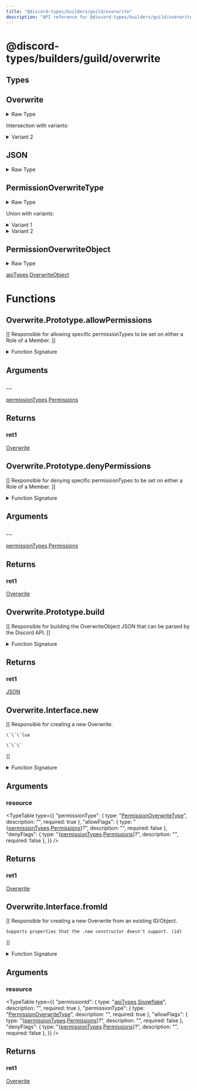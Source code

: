 ```yaml
---
title: "@discord-types/builders/guild/overwrite"
description: "API reference for @discord-types/builders/guild/overwrite"
---
```


<div id="@discord-types/builders/guild/overwrite"></div>

# @discord-types/builders/guild/overwrite

<div id="Types"></div>

## Types

<div id="Overwrite"></div>

## Overwrite

<details>
<summary>Raw Type</summary>

```luau
type Overwrite = Overwrite.Prototype, & {
	allowedPermissionFlags: {permissionTypes.Permissions},

	deniedPermissionFlags: {permissionTypes.Permissions},

	type: PermissionOverwriteType,

	id: apiTypes.Snowflake
}
```

</details>

Intersection with variants:

<details>
<summary>Variant 2</summary>

<TypeTable
	type={{
		"allowedPermissionFlags": {
			type: "\{[permissionTypes](#module.permissionTypes).[Permissions](#Permissions)\}",
			description: "",
			required: true
		},
		"deniedPermissionFlags": {
			type: "\{[permissionTypes](#module.permissionTypes).[Permissions](#Permissions)\}",
			description: "",
			required: true
		},
		"type": {
			type: "[PermissionOverwriteType](#PermissionOverwriteType)",
			description: "",
			required: true
		},
		"id": {
			type: "[apiTypes](#module.apiTypes).[Snowflake](#Snowflake)",
			description: "",
			required: true
		},
	}}
/>
</details>

<div id="JSON"></div>

## JSON

<details>
<summary>Raw Type</summary>

```luau
type JSON = Overwrite.Prototype.build(nil :: any),
```

</details>

<div id="PermissionOverwriteType"></div>

## PermissionOverwriteType

<details>
<summary>Raw Type</summary>

```luau
type PermissionOverwriteType = "role" | "member"
```

</details>

Union with variants:

<details>
<summary>Variant 1</summary>

```luau
"role"
```

</details>

<details>
<summary>Variant 2</summary>

```luau
"member"
```

</details>

<div id="PermissionOverwriteObject"></div>

## PermissionOverwriteObject

<details>
<summary>Raw Type</summary>

```luau
type PermissionOverwriteObject = apiTypes.OverwriteObject
```

</details>

[apiTypes](#module.apiTypes).[OverwriteObject](#OverwriteObject)



<div id="Functions"></div>

# Functions

<div id="Overwrite.Prototype.allowPermissions"></div>

## Overwrite.Prototype.allowPermissions

\[\[
	Responsible for allowing specific permissionTypes to be set on either a Role of a Member.
\]\]

<details>
<summary>Function Signature</summary>

```luau
--[[
	Responsible for allowing specific permissionTypes to be set on either a Role of a Member.
]]
function Overwrite.Prototype.allowPermissions(self: Overwrite, ...: permissionTypes.Permissions) -> Overwrite end
```

</details>

<div id="Arguments"></div>

## Arguments

<div id="..."></div>

### ...

[permissionTypes](#module.permissionTypes).[Permissions](#Permissions)



<div id="Returns"></div>

## Returns

<div id="ret1"></div>

### ret1

[Overwrite](#Overwrite)<div id="Overwrite.Prototype.denyPermissions"></div>

## Overwrite.Prototype.denyPermissions

\[\[
	Responsible for denying specific permissionTypes to be set on either a Role of a Member.
\]\]

<details>
<summary>Function Signature</summary>

```luau
--[[
	Responsible for denying specific permissionTypes to be set on either a Role of a Member.
]]
function Overwrite.Prototype.denyPermissions(self: Overwrite, ...: permissionTypes.Permissions) -> Overwrite end
```

</details>

<div id="Arguments"></div>

## Arguments

<div id="..."></div>

### ...

[permissionTypes](#module.permissionTypes).[Permissions](#Permissions)



<div id="Returns"></div>

## Returns

<div id="ret1"></div>

### ret1

[Overwrite](#Overwrite)<div id="Overwrite.Prototype.build"></div>

## Overwrite.Prototype.build

\[\[
	Responsible for building the OverwriteObject JSON that can be parsed by the Discord API.
\]\]

<details>
<summary>Function Signature</summary>

```luau
--[[
	Responsible for building the OverwriteObject JSON that can be parsed by the Discord API.
]]
function Overwrite.Prototype.build(self: Overwrite) -> JSON end
```

</details>

<div id="Returns"></div>

## Returns

<div id="ret1"></div>

### ret1

[JSON](#JSON)<div id="Overwrite.Interface.new"></div>

## Overwrite.Interface.new

\[\[
	Responsible for creating a new Overwrite.

	\`\`\`lua
	
	\`\`\`
\]\]

<details>
<summary>Function Signature</summary>

```luau
--[[
	Responsible for creating a new Overwrite.

	\`\`\`lua
	
	\`\`\`
]]
function Overwrite.Interface.new(resource: {
		permissionType: PermissionOverwriteType,

		allowFlags: {permissionTypes.Permissions}?,

		denyFlags: {permissionTypes.Permissions}?
	}) -> Overwrite end
```

</details>

<div id="Arguments"></div>

## Arguments

<div id="resource"></div>

### resource

<TypeTable
	type={{
		"permissionType": {
			type: "[PermissionOverwriteType](#PermissionOverwriteType)",
			description: "",
			required: true
		},
		"allowFlags": {
			type: "\{[permissionTypes](#module.permissionTypes).[Permissions](#Permissions)\}?",
			description: "",
			required: false
		},
		"denyFlags": {
			type: "\{[permissionTypes](#module.permissionTypes).[Permissions](#Permissions)\}?",
			description: "",
			required: false
		},
	}}
/>
<div id="Returns"></div>

## Returns

<div id="ret1"></div>

### ret1

[Overwrite](#Overwrite)<div id="Overwrite.Interface.fromId"></div>

## Overwrite.Interface.fromId

\[\[
	Responsible for creating a new Overwrite from an existing ID/Object.

	Supports properties that the .new constructor doesn't support. (id)
\]\]

<details>
<summary>Function Signature</summary>

```luau
--[[
	Responsible for creating a new Overwrite from an existing ID/Object.

	Supports properties that the .new constructor doesn't support. (id)
]]
function Overwrite.Interface.fromId(resource: {
		permissionId: apiTypes.Snowflake,

		permissionType: PermissionOverwriteType,

		allowFlags: {permissionTypes.Permissions}?,

		denyFlags: {permissionTypes.Permissions}?
	}) -> Overwrite end
```

</details>

<div id="Arguments"></div>

## Arguments

<div id="resource"></div>

### resource

<TypeTable
	type={{
		"permissionId": {
			type: "[apiTypes](#module.apiTypes).[Snowflake](#Snowflake)",
			description: "",
			required: true
		},
		"permissionType": {
			type: "[PermissionOverwriteType](#PermissionOverwriteType)",
			description: "",
			required: true
		},
		"allowFlags": {
			type: "\{[permissionTypes](#module.permissionTypes).[Permissions](#Permissions)\}?",
			description: "",
			required: false
		},
		"denyFlags": {
			type: "\{[permissionTypes](#module.permissionTypes).[Permissions](#Permissions)\}?",
			description: "",
			required: false
		},
	}}
/>
<div id="Returns"></div>

## Returns

<div id="ret1"></div>

### ret1

[Overwrite](#Overwrite)